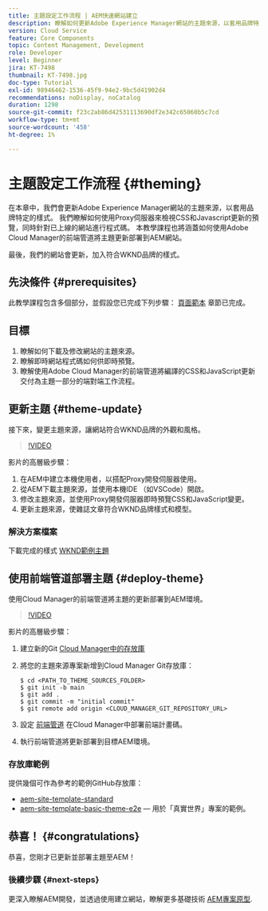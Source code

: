```yaml
---
title: 主題設定工作流程 | AEM快速網站建立
description: 瞭解如何更新Adobe Experience Manager網站的主題來源，以套用品牌特定的樣式。 瞭解如何使用Proxy伺服器檢視CSS和Javascript更新的即時預覽。 本教學課程也將涵蓋如何使用Adobe Cloud Manager的前端管道將主題更新部署到AEM網站。
version: Cloud Service
feature: Core Components
topic: Content Management, Development
role: Developer
level: Beginner
jira: KT-7498
thumbnail: KT-7498.jpg
doc-type: Tutorial
exl-id: 98946462-1536-45f9-94e2-9bc5d41902d4
recommendations: noDisplay, noCatalog
duration: 1298
source-git-commit: f23c2ab86d42531113690df2e342c65060b5c7cd
workflow-type: tm+mt
source-wordcount: '458'
ht-degree: 1%

---
```


# 主題設定工作流程 {#theming}

在本章中，我們會更新Adobe Experience Manager網站的主題來源，以套用品牌特定的樣式。 我們瞭解如何使用Proxy伺服器來檢視CSS和Javascript更新的預覽，同時針對已上線的網站進行程式碼。 本教學課程也將涵蓋如何使用Adobe Cloud Manager的前端管道將主題更新部署到AEM網站。

最後，我們的網站會更新，加入符合WKND品牌的樣式。

## 先決條件 {#prerequisites}

此教學課程包含多個部分，並假設您已完成下列步驟： [頁面範本](./page-templates.md) 章節已完成。

## 目標

1. 瞭解如何下載及修改網站的主題來源。
1. 瞭解即時網站程式碼如何供即時預覽。
1. 瞭解使用Adobe Cloud Manager的前端管道將編譯的CSS和JavaScript更新交付為主題一部分的端對端工作流程。

## 更新主題 {#theme-update}

接下來，變更主題來源，讓網站符合WKND品牌的外觀和風格。

>[!VIDEO](https://video.tv.adobe.com/v/332918?quality=12&learn=on)

影片的高層級步驟：

1. 在AEM中建立本機使用者，以搭配Proxy開發伺服器使用。
1. 從AEM下載主題來源，並使用本機IDE （如VSCode）開啟。
1. 修改主題來源，並使用Proxy開發伺服器即時預覽CSS和JavaScript變更。
1. 更新主題來源，使雜誌文章符合WKND品牌樣式和模型。

### 解決方案檔案

下載完成的樣式 [WKND範例主題](assets/theming/WKND-THEME-src-1.1.zip)

## 使用前端管道部署主題 {#deploy-theme}

使用Cloud Manager的前端管道將主題的更新部署到AEM環境。

>[!VIDEO](https://video.tv.adobe.com/v/338722?quality=12&learn=on)

影片的高層級步驟：

1. 建立新的Git [Cloud Manager中的存放庫](https://experienceleague.adobe.com/docs/experience-manager-cloud-manager/using/managing-code/cloud-manager-repositories.html)
1. 將您的主題來源專案新增到Cloud Manager Git存放庫：

   ```shell
   $ cd <PATH_TO_THEME_SOURCES_FOLDER>
   $ git init -b main
   $ git add .
   $ git commit -m "initial commit"
   $ git remote add origin <CLOUD_MANAGER_GIT_REPOSITORY_URL>
   ```

1. 設定 [前端管道](https://experienceleague.adobe.com/docs/experience-manager-cloud-service/implementing/using-cloud-manager/cicd-pipelines/introduction-ci-cd-pipelines.html) 在Cloud Manager中部署前端計畫碼。
1. 執行前端管道將更新部署到目標AEM環境。

### 存放庫範例

提供幾個可作為參考的範例GitHub存放庫：

* [aem-site-template-standard](https://github.com/adobe/aem-site-template-standard)
* [aem-site-template-basic-theme-e2e](https://github.com/adobe/aem-site-template-basic-theme-e2e)  — 用於「真實世界」專案的範例。

## 恭喜！ {#congratulations}

恭喜，您剛才已更新並部署主題至AEM！

### 後續步驟 {#next-steps}

更深入瞭解AEM開發，並透過使用建立網站，瞭解更多基礎技術 [AEM專案原型](../project-archetype/overview.md).
